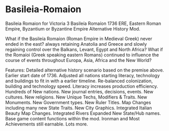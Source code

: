 # Basileia-Romaion
Basileia Romaion for Victoria 3
Basileía Romaíon 1736
ERE, Eastern Roman Empire, Byzantium or Byzantine Empire Alternative History Mod.

What if the Basileía Romaíon (Roman Empire in Medieval Greek) never ended in the east? always retaining Anatolia and Greece and slowly regaining control over the Balkans, Levant, Egypt and North Africa? What if the Romaíoi (Greek speaking eastern Romans) continued to influence the course of events throughout Europa, Asia, Africa and the New World?

Features:
Detailed alternative history scenario based on the premise above.
Earlier start date of 1736.
Adjusted all nations starting literacy, technology and buildings to fit in with a earlier timeline.
Re-balanced colonization, building and technology speed.
Literacy increases production efficiency.
Hundreds of New nations.
New journal entries, decisions, events.
New cultures.
New religions.
New Unique Techs, Modifiers & Traits.
New Monuments.
New Government types.
New Ruler Titles.
Map Changes including many new State Traits.
New City Graphics. Integrated Italian Beauty
Map Changes. Integrated Rivers Expanded
New State/Hub names.
Base game content functions within the mod.
Ironman and Most Achievements still earnable.
Lots more.
